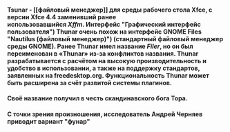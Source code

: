 #### Tsunar - [[файловый менеджер]] для среды рабочего стола Xfce, с версии Xfce 4.4 заменивший ранее использовавшийся _Xffm_. Интерфейс "Графический интерфейс пользователя") Thunar очень похож на интерфейс GNOME Files "Nautilus (файловый менеджер)") (стандартный файловый менеджер среды GNOME). Ранее Thunar имел название _Filer_, но он был переименован в «Thunar» из-за конфликтов названия. Thunar разрабатывается с расчётом на высокую производительность и удобство в использовании, а также на поддержку стандартов, заявленных на freedesktop.org. Функциональность Thunar может быть расширена за счёт развитой системы плагинов.

#### Своё название получил в честь скандинавского бога Тора.

#### С точки зрения произношения, исследователь Андрей Черняев приводит вариант "фунар"

